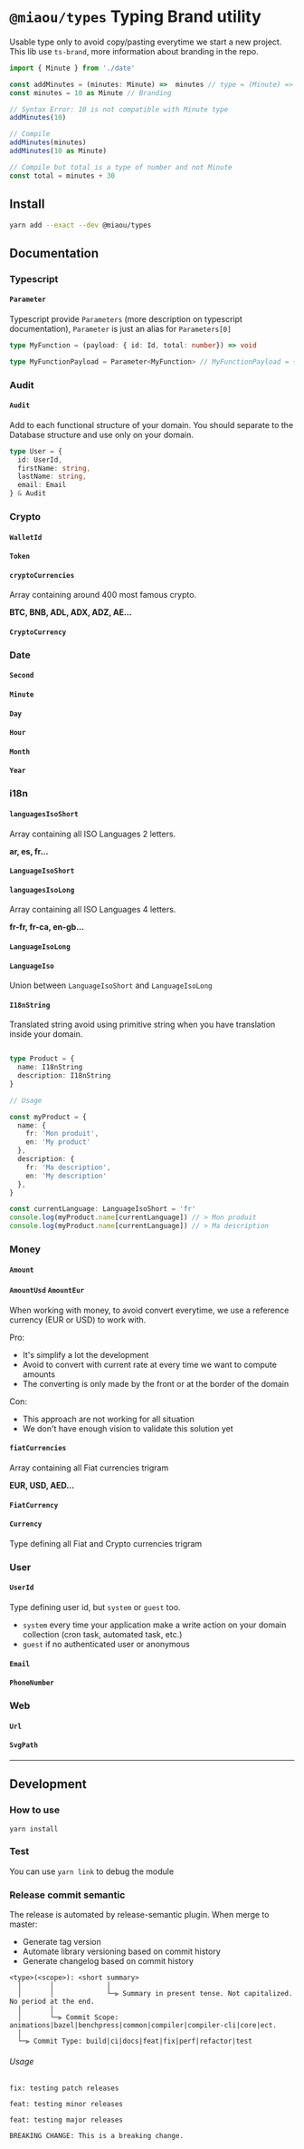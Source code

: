# `@miaou/types` Typing Brand utility


Usable type only to avoid copy/pasting everytime we start a  new project. This lib use `ts-brand`, more information about branding in the repo.

```typescript
import { Minute } from './date'

const addMinutes = (minutes: Minute) =>  minutes // type = (Minute) => Minute
const minutes = 10 as Minute // Branding

// Syntax Error: 10 is not compatible with Minute type  
addMinutes(10)

// Compile
addMinutes(minutes) 
addMinutes(10 as Minute)

// Compile but total is a type of number and not Minute
const total = minutes + 30
```

## Install

```bash
yarn add --exact --dev @miaou/types
```

## Documentation
### Typescript
#### `Parameter`
Typescript provide `Parameters` (more description on typescript documentation), `Parameter` is just an alias for `Parameters[0]`

```typescript
type MyFunction = (payload: { id: Id, total: number}) => void

type MyFunctionPayload = Parameter<MyFunction> // MyFunctionPayload = { id: Id, total: number}
```

### Audit
#### `Audit` 
Add to each functional structure of your domain. You should separate to the Database structure and use only on your domain.

```typescript
type User = {
  id: UserId,
  firstName: string,
  lastName: string,
  email: Email
} & Audit
```

### Crypto
#### `WalletId`
#### `Token`
#### `cryptoCurrencies` 
Array containing around 400 most famous crypto.

**BTC, BNB, ADL, ADX, ADZ, AE...**
#### `CryptoCurrency`

### Date
#### `Second` 
#### `Minute` 
#### `Day` 
#### `Hour` 
#### `Month` 
#### `Year` 

### i18n
#### `languagesIsoShort` 
Array containing all ISO Languages 2 letters.

**ar, es, fr...**

#### `LanguageIsoShort`
#### `languagesIsoLong`
Array containing all ISO Languages 4 letters.

**fr-fr, fr-ca, en-gb...**
#### `LanguageIsoLong`
#### `LanguageIso` 
Union between `LanguageIsoShort` and `LanguageIsoLong` 
#### `I18nString`
Translated string avoid using primitive string when you have translation inside your domain.

```typescript

type Product = {
  name: I18nString
  description: I18nString
}

// Usage

const myProduct = {
  name: {
    fr: 'Mon produit',
    en: 'My product'
  },
  description: {
    fr: 'Ma description',
    en: 'My description'
  },
}

const currentLanguage: LanguageIsoShort = 'fr'
console.log(myProduct.name[currentLanguage]) // > Mon produit
console.log(myProduct.name[currentLanguage]) // > Ma description
```


### Money
#### `Amount`
#### `AmountUsd` `AmountEur`
When working with money, to avoid convert everytime, we use a reference currency (EUR or USD) to work with.

Pro:
- It's simplify a lot the development
- Avoid to convert with current rate at every time we want to compute amounts
- The converting is only made by the front or at the border of the domain

Con:
- This approach are not working for all situation
- We don't have enough vision to validate this solution yet

#### `fiatCurrencies`
Array containing all Fiat currencies trigram

**EUR, USD, AED...**

#### `FiatCurrency` 
#### `Currency`
Type defining all Fiat and Crypto currencies trigram

### User
#### `UserId`
Type defining user id, but `system` or `guest` too.
- `system` every time your application make a write action on your domain collection (cron task, automated task, etc.)
- `guest` if no authenticated user or anonymous
#### `Email`
#### `PhoneNumber`

### Web
#### `Url`
#### `SvgPath`

---
## Development

### How to use

```
yarn install
```

### Test

You can use `yarn link` to debug the module

### Release commit semantic

The release is automated by release-semantic plugin. When merge to master:
- Generate tag version
- Automate library versioning based on commit history
- Generate changelog based on commit history

```text
<type>(<scope>): <short summary>
  │       │             │
  │       │             └─⫸ Summary in present tense. Not capitalized. No period at the end.
  │       │
  │       └─⫸ Commit Scope: animations|bazel|benchpress|common|compiler|compiler-cli|core|ect.
  │
  └─⫸ Commit Type: build|ci|docs|feat|fix|perf|refactor|test
```

###### Usage 

```text
fix: testing patch releases
```

```text
feat: testing minor releases
```

```text
feat: testing major releases

BREAKING CHANGE: This is a breaking change.
```
